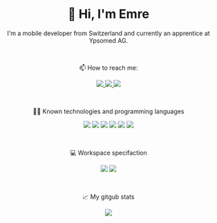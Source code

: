 <h1 align="center">👋 Hi, I'm Emre </h1>
<p align="center"> I'm a mobile developer from Switzerland and currently an apprentice at Ypsomed AG.</p>
<br />
<p align="center">📫 How to reach me: 
  <p align="center">
    <a href="mailto:emre.cimen@ypsomed.com">
      <img src="https://img.shields.io/badge/Email-D14836?style=flat-square&logo=gmail&logoColor=white" />
    </a>
    <a href="https://www.linkedin.com/in/emre-cimen-980257234/">
      <img src="https://img.shields.io/badge/LinkedIn-0077B5?style=flat-square&logo=linkedin&logoColor=white" />
    </a>
    <a href="https://www.instagram.com/antisocialemre/">
      <img src="https://img.shields.io/badge/Instagram-E4405F?style=flat-square&logo=instagram&logoColor=white" />
    </a>
  </p>
</p>
<br />
<p align="center"> 👨‍💻 Known technologies and programming languages
  <p align="center">
    <img src="https://img.shields.io/badge/-React-61DAFB?style=flat-square&logo=react&logoColor=white" />
    <img src="https://img.shields.io/badge/-Vue.js-4FC08D?style=flat-square&logo=vue.js&logoColor=white" />
    <img src="https://img.shields.io/badge/-React_Native-61DAFB?style=flat-square&logo=react&logoColor=white" />
    <img src="https://img.shields.io/badge/-MongoDB-47A248?style=flat-square&logo=mongodb&logoColor=white" />
    <img src="https://img.shields.io/badge/-MySQL-4479A1?style=flat-square&logo=mysql&logoColor=white" />
    <img src="https://img.shields.io/badge/-Python-3776AB?style=flat-square&logo=python&logoColor=white" />
  </p>
</p>
<br />
<p align="center"> 💻 Workspace specifaction</p>
<p float="left" align="center">
  <img src="https://img.shields.io/badge/Apple-Macbook_Air-999999?style=for-the-badge&logo=apple&logoColor=white"/>
  <img src="https://img.shields.io/badge/Windows-HP zBook-0078D6?style=for-the-badge&logo=windows&logoColor=white"/>
</p>
<br />
<p align="center">📈 My gitgub stats</p>
<p align="center">
  <img src="https://github-readme-stats.vercel.app/api?username=ciem2ent&show_icons=true&theme=radical" />
</p>






<!---
ciem2ent/ciem2ent is a ✨ special ✨ repository because its `README.md` (this file) appears on your GitHub profile.
You can click the Preview link to take a look at your changes.
--->
